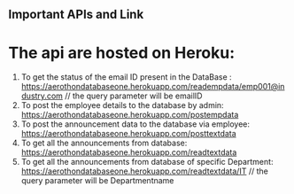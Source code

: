## Important APIs and Link

# The api are hosted on Heroku:

1. To get the status of the email ID present in the DataBase : https://aerothondatabaseone.herokuapp.com/readempdata/emp001@industry.com // the query parameter will be emailID
2. To post the employee details to the database by admin: https://aerothondatabaseone.herokuapp.com/postempdata
3. To post the announcement data to the database via employee: https://aerothondatabaseone.herokuapp.com/posttextdata
4. To get all the announcements from database: https://aerothondatabaseone.herokuapp.com/readtextdata
5. To get all the announcements from database of specific Department: https://aerothondatabaseone.herokuapp.com/readtextdata/IT  // the query parameter will be Departmentname
